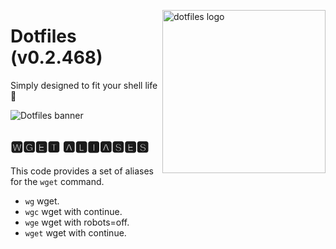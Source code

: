 <!-- markdownlint-disable MD033 MD041 MD043 -->

<img src="https://kura.pro/dotfiles/v2/images/logos/dotfiles.svg"
alt="dotfiles logo" width="261" align="right" />

<!-- markdownlint-enable MD033 MD041 -->

# Dotfiles (v0.2.468)

Simply designed to fit your shell life 🐚

![Dotfiles banner][banner]

## 🆆🅶🅴🆃 🅰🅻🅸🅰🆂🅴🆂

This code provides a set of aliases for the `wget` command.

- `wg` wget.
- `wgc` wget with continue.
- `wge` wget with robots=off.
- `wget` wget with continue.

[banner]: https://kura.pro/dotfiles/v2/images/titles/title-dotfiles.svg
